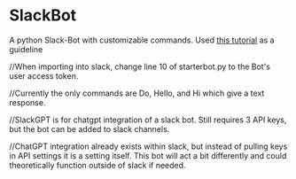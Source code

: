 # SlackBot
A python Slack-Bot with customizable commands. Used [this tutorial](https://www.fullstackpython.com/blog/build-first-slack-bot-python.html) as a guideline

//When importing into slack, change line 10 of starterbot.py to the Bot's user access token.

//Currently the only commands are Do, Hello, and Hi which give a text response.

//SlackGPT is for chatgpt integration of a slack bot. Still requires 3 API keys, but the bot can be added to slack channels.

//ChatGPT integration already exists within slack, but instead of pulling keys in API settings it is a setting itself. This bot will act a bit differently and could theoretically function outside of slack if needed.
